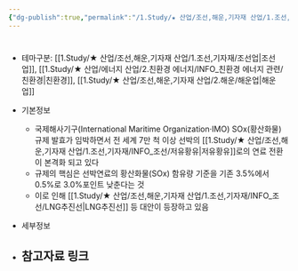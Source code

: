 ```yaml
---
{"dg-publish":true,"permalink":"/1.Study/★ 산업/조선,해운,기자재 산업/1.조선,기자재/INFO_조선/IMO 2020 SOx(황산화물) 규제/","created":"2024-11-20T21:02:29.273+09:00","updated":"2025-06-03T20:07:21.631+09:00"}
---
```


#

- 테마구분: [[1.Study/★ 산업/조선,해운,기자재 산업/1.조선,기자재/조선업\|조선업]], [[1.Study/★ 산업/에너지 산업/2.친환경 에너지/INFO_친환경 에너지 관련/친환경\|친환경]], [[1.Study/★ 산업/조선,해운,기자재 산업/2.해운/해운업\|해운업]]


- 기본정보
	- 국제해사기구(International Maritime Organization·IMO) SOx(황산화물) 규제 발효가 임박하면서 전 세계 7만 척 이상 선박의 [[1.Study/★ 산업/조선,해운,기자재 산업/1.조선,기자재/INFO_조선/저유황유\|저유황유]]로의 연료 전환이 본격화 되고 있다
	- 규제의 핵심은 선박연료의 황산화물(SOx) 함유량 기준을 기존 3.5%에서 0.5%로 3.0%포인트 낮춘다는 것
	- 이로 인해 [[1.Study/★ 산업/조선,해운,기자재 산업/1.조선,기자재/INFO_조선/LNG추진선\|LNG추진선]] 등 대안이 등장하고 있음
 

- 세부정보



- 참고자료 링크
	- 

